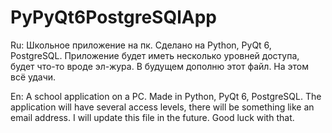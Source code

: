 # PyPyQt6PostgreSQlApp

Ru: Школьное приложение на пк. Сделано на Python, PyQt 6, PostgreSQL. Приложение будет иметь несколько уровней доступа, будет что-то вроде эл-жура. В будущем дополню этот файл. На этом всё удачи.

En: A school application on a PC. Made in Python, PyQt 6, PostgreSQL. The application will have several access levels, there will be something like an email address. I will update this file in the future. Good luck with that.